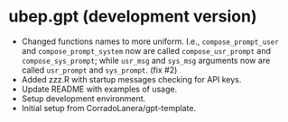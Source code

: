 # ubep.gpt (development version)

* Changed functions names to more uniform. I.e., `compose_prompt_user` and `compose_prompt_system` now are called `compose_usr_prompt` and `compose_sys_prompt`; while `usr_msg` and `sys_msg` arguments now are called `usr_prompt` and `sys_prompt`.  (fix #2)
* Added zzz.R with startup messages checking for API keys.
* Update README with examples of usage.
* Setup development environment.
* Initial setup from CorradoLanera/gpt-template.
